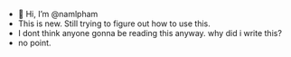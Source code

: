 - 👋 Hi, I’m @namlpham
- This is new. Still trying to figure out how to use this.
- I dont think anyone gonna be reading this anyway. why did i write this? 
- no point. 
